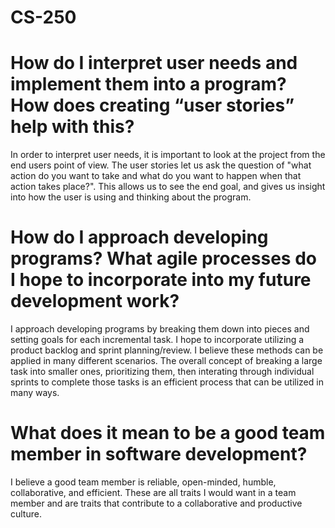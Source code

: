 # CS-250

# How do I interpret user needs and implement them into a program? How does creating “user stories” help with this?
In order to interpret user needs, it is important to look at the project from the end users point of view. The user stories let us ask the question of "what action do you want to take and what do you want to happen when that action takes place?". This allows us to see the end goal, and gives us insight into  how the user is using and thinking about the program. 

# How do I approach developing programs? What agile processes do I hope to incorporate into my future development work?
I approach developing programs by breaking them down into pieces and setting goals for each incremental  task. I hope to incorporate utilizing a product backlog and sprint planning/review. I believe these methods can be applied in many different scenarios. The overall concept of breaking a large task into smaller ones, prioritizing them, then interating through individual sprints to complete those tasks is an efficient process that can be utilized in many ways. 

# What does it mean to be a good team member in software development?
I believe a good team member is reliable, open-minded, humble, collaborative, and efficient. These are all traits I would want in a team member and are traits that contribute to a collaborative and productive culture.
